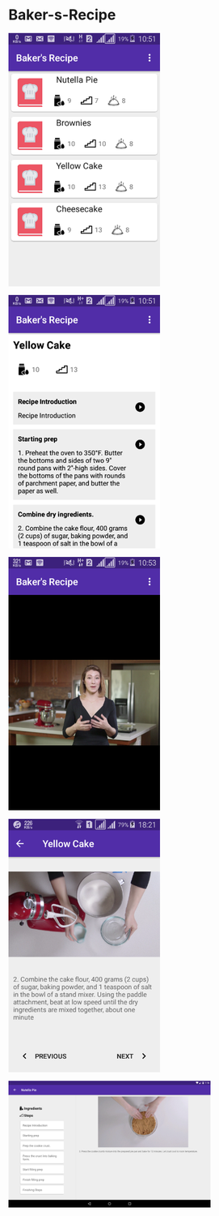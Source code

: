 # Baker-s-Recipe
<p><img src="https://github.com/wilburt/Baker-s-Recipe/blob/master/screenshot1.png" width="300px" height="auto"/></p>
<p><img src="https://github.com/wilburt/Baker-s-Recipe/blob/master/screenshot2.png" width="300px" height="auto"/></p>
<p><img src="https://github.com/wilburt/Baker-s-Recipe/blob/master/screenshot3.png" width="300px" height="auto"/></p>
<p><img src="https://github.com/wilburt/Baker-s-Recipe/blob/master/screenshot5.png" width="300px" height="auto"/></p>
<p><img src="https://github.com/wilburt/Baker-s-Recipe/blob/master/screenshot4.png" width="400px" height="auto"/></p>
